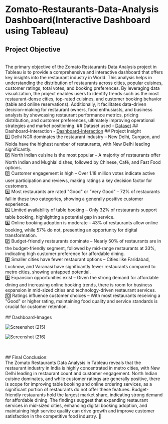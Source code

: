 # Zomato-Restaurants-Data-Analysis Dashboard(Interactive Dashboard using Tableau)
## Project Objective
<br>
The primary objective of the Zomato Restaurants Data Analysis project in Tableau is to provide a comprehensive and interactive dashboard that offers key insights into the restaurant industry in World. This analysis helps in understanding the distribution of restaurants across cities, popular cuisines, customer ratings, total votes, and booking preferences. By leveraging data visualization, the project enables users to identify trends such as the most restaurant-dense cities, top-rated cuisines, and customer booking behavior (table and online reservations). Additionally, it facilitates data-driven decision-making for restaurant owners, food enthusiasts, and business analysts by showcasing restaurant performance metrics, pricing distribution, and customer preferences, ultimately improving operational strategies and market positioning.
## Dataset used
- <a href="https://github.com/Madhu-D025/Zomato-Restaurants-Data-Analysis/blob/main/zomato.csv">Dataset</a>
## Dashboard-Interaction
- <a href = "https://github.com/Madhu-D025/Zomato-Restaurants-Data-Analysis/blob/main/Final%20Zomato-Dashboard.twbx">Dashboard-Interaction</a>
## Project Insight
<br>
1️⃣ Delhi NCR dominates the restaurant industry – New Delhi, Gurgaon, and Noida have the highest number of restaurants, with New Delhi leading significantly.
<br>
2️⃣ North Indian cuisine is the most popular – A majority of restaurants offer North Indian and Mughlai dishes, followed by Chinese, Café, and Fast Food options.
<br>
3️⃣ Customer engagement is high – Over 1.18 million votes indicate active user participation and reviews, making ratings a key decision factor for customers.
<br>
4️⃣ Most restaurants are rated "Good" or "Very Good" – 72% of restaurants fall in these two categories, showing a generally positive customer experience.
<br>
5️⃣ Limited availability of table booking – Only 32% of restaurants support table booking, highlighting a potential gap in service.
<br>
6️⃣ Online booking adoption is moderate – 43% of restaurants allow online booking, while 57% do not, presenting an opportunity for digital transformation.
<br>
7️⃣ Budget-friendly restaurants dominate – Nearly 50% of restaurants are in the budget-friendly segment, followed by mid-range restaurants at 33%, indicating high customer preference for affordable dining.
<br>
8️⃣ Smaller cities have fewer restaurant options – Cities like Faridabad, Lucknow, and Varanasi have significantly fewer restaurants compared to metro cities, showing untapped potential.
<br>
9️⃣ Expansion opportunities exist – Given the strong demand for affordable dining and increasing online booking trends, there is room for business expansion in mid-sized cities and technology-driven restaurant services.
<br>
🔟 Ratings influence customer choices – With most restaurants receiving a "Good" or higher rating, maintaining food quality and service standards is crucial for customer retention.
<br>
<br>
## Dashboard-Images
<br>

![Screenshot (215)](https://github.com/user-attachments/assets/83075429-ddd6-4f65-a970-5393de70eaf6)

![Screenshot (216)](https://github.com/user-attachments/assets/837733fd-e2b6-460c-8b50-faca32da4e55)

<br>
<br>
## Final Conclusion:
<br>
The Zomato Restaurants Data Analysis in Tableau reveals that the restaurant industry in India is highly concentrated in metro cities, with New Delhi leading in restaurant count and customer engagement. North Indian cuisine dominates, and while customer ratings are generally positive, there is scope for improving table booking and online ordering services, as a significant portion of restaurants do not offer these features. Budget-friendly restaurants hold the largest market share, indicating strong demand for affordable dining. The findings suggest that expanding restaurant services in mid-sized cities, enhancing digital booking adoption, and maintaining high service quality can drive growth and improve customer satisfaction in the competitive food industry. 🚀

